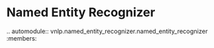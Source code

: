 Named Entity Recognizer
===================================

.. automodule:: vnlp.named_entity_recognizer.named_entity_recognizer
    :members: